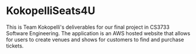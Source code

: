 # KokopelliSeats4U
This is Team Kokopelli's deliverables for our final project in CS3733 Software Engineering. The application is an AWS hosted website that allows for users to create venues and shows for customers to find and purchase tickets.
